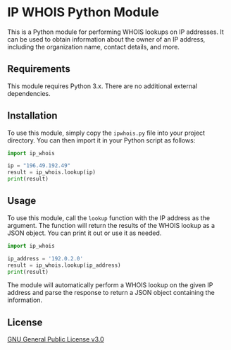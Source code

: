 # IP WHOIS Python Module

This is a Python module for performing WHOIS lookups on IP addresses. It can be used to obtain information about the owner of an IP address, including the organization name, contact details, and more.


## Requirements

This module requires Python 3.x. There are no additional external dependencies.


## Installation

To use this module, simply copy the `ipwhois.py` file into your project directory. You can then import it in your Python script as follows:

```py
import ip_whois

ip = "196.49.192.49"
result = ip_whois.lookup(ip)
print(result)
```


## Usage

To use this module, call the `lookup` function with the IP address as the argument. The function will return the results of the WHOIS lookup as a JSON object. You can print it out or use it as needed.

```py
import ip_whois

ip_address = '192.0.2.0'
result = ip_whois.lookup(ip_address)
print(result)
```

The module will automatically perform a WHOIS lookup on the given IP address and parse the response to return a JSON object containing the information.


## License

[GNU General Public License v3.0](aa)

